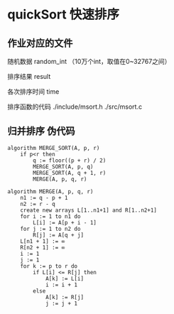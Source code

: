 # quickSort 快速排序

## 作业对应的文件

随机数据 random_int （10万个int，取值在0~32767之间）

排序结果 result

各次排序时间 time

排序函数的代码 ./include/msort.h ./src/msort.c

## 归并排序 伪代码

```pesudo
algorithm MERGE_SORT(A, p, r)
    if p<r then
        q := floor((p + r) / 2)
        MERGE_SORT(A, p, q)
        MERGE_SORT(A, q + 1, r)
        MERGE(A, p, q, r)

```

```pesudo
algorithm MERGE(A, p, q, r)
    n1 := q - p + 1
    n2 := r - q
    create new arrays L[1..n1+1] and R[1..n2+1]
    for i := 1 to n1 do
        L[i] := A[p + i - 1]
    for j := 1 to n2 do
        R[j] := A[q + j]
    L[n1 + 1] := ∞
    R[n2 + 1] := ∞
    i := 1
    j := 1
    for k := p to r do
        if L[i] <= R[j] then
            A[k] := L[i]
            i := i + 1
        else
            A[k] := R[j]
            j := j + 1
```
